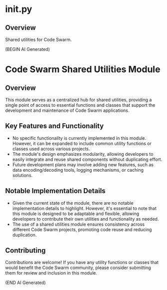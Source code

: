 # __init__.py

## Overview

Shared utilities for Code Swarm.

(BEGIN AI Generated)
# Code Swarm Shared Utilities Module

## Overview

This module serves as a centralized hub for shared utilities, providing a single point of access to essential functions and classes that support the development and maintenance of Code Swarm applications.

## Key Features and Functionality

*   No specific functionality is currently implemented in this module. However, it can be expanded to include common utility functions or classes used across various projects.
*   The module's design emphasizes modularity, allowing developers to easily integrate and reuse shared components without duplicating effort.
*   Future development plans may involve adding new features, such as data encoding/decoding tools, logging mechanisms, or caching solutions.

## Notable Implementation Details

*   Given the current state of the module, there are no notable implementation details to highlight. However, it's essential to note that this module is designed to be adaptable and flexible, allowing developers to contribute their own utilities and functionality as needed.
*   The use of a shared utilities module ensures consistency across different Code Swarm projects, promoting code reuse and reducing duplication.

## Contributing

Contributions are welcome! If you have any utility functions or classes that would benefit the Code Swarm community, please consider submitting them for review and inclusion in this module.

(END AI Generated)
